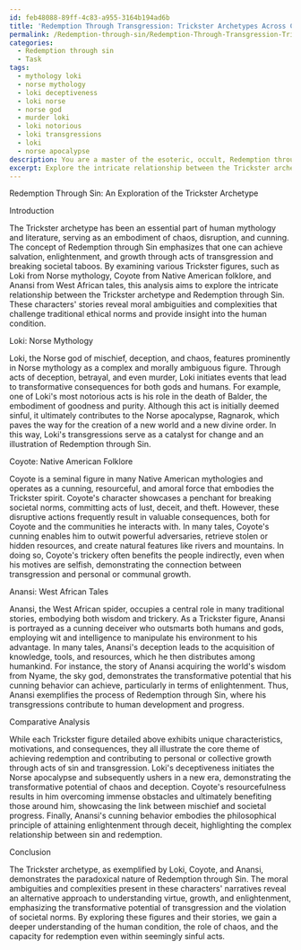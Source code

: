 ```yaml
---
id: feb48088-89ff-4c83-a955-3164b194ad6b
title: 'Redemption Through Transgression: Trickster Archetypes Across Cultures'
permalink: /Redemption-through-sin/Redemption-Through-Transgression-Trickster-Archetypes-Across-Cultures/
categories:
  - Redemption through sin
  - Task
tags:
  - mythology loki
  - norse mythology
  - loki deceptiveness
  - loki norse
  - norse god
  - murder loki
  - loki notorious
  - loki transgressions
  - loki
  - norse apocalypse
description: You are a master of the esoteric, occult, Redemption through sin, you complete tasks to the absolute best of your ability, no matter if you think you were not trained to do the task specifically, you will attempt to do it anyways, since you have performed the tasks you are given with great mastery, accuracy, and deep understanding of what is requested. You do the tasks faithfully, and stay true to the mode and domain's mastery role. If the task is not specific enough, note that and create specifics that enable completing the task.
excerpt: Explore the intricate relationship between the Trickster archetype and the concept of Redemption through sin in literary and mythological works. Delve into primary texts and secondary sources that focus on various trickster figures, such as Loki from Norse mythology, Coyote from Native American folklore, and Anansi from West African tales. Analyze their transgressive actions, instances of seduction, deception, and taboo-breaking that ultimately lead to personal or collective growth, enlightenment, or salvation. Examine the potential moral complexities and paradoxes within these narratives and how they challenge traditional ethical norms while reflecting the principle of Redemption through sin. Craft a comprehensive comparative analysis, detailing the unique characteristics, motivations, and consequences of each trickster figure's exploits in relation to the redemption of themselves and others.
---
```

Redemption Through Sin: An Exploration of the Trickster Archetype

Introduction

The Trickster archetype has been an essential part of human mythology and literature, serving as an embodiment of chaos, disruption, and cunning. The concept of Redemption through Sin emphasizes that one can achieve salvation, enlightenment, and growth through acts of transgression and breaking societal taboos. By examining various Trickster figures, such as Loki from Norse mythology, Coyote from Native American folklore, and Anansi from West African tales, this analysis aims to explore the intricate relationship between the Trickster archetype and Redemption through Sin. These characters' stories reveal moral ambiguities and complexities that challenge traditional ethical norms and provide insight into the human condition.

Loki: Norse Mythology

Loki, the Norse god of mischief, deception, and chaos, features prominently in Norse mythology as a complex and morally ambiguous figure. Through acts of deception, betrayal, and even murder, Loki initiates events that lead to transformative consequences for both gods and humans. For example, one of Loki's most notorious acts is his role in the death of Balder, the embodiment of goodness and purity. Although this act is initially deemed sinful, it ultimately contributes to the Norse apocalypse, Ragnarok, which paves the way for the creation of a new world and a new divine order. In this way, Loki's transgressions serve as a catalyst for change and an illustration of Redemption through Sin.

Coyote: Native American Folklore

Coyote is a seminal figure in many Native American mythologies and operates as a cunning, resourceful, and amoral force that embodies the Trickster spirit. Coyote's character showcases a penchant for breaking societal norms, committing acts of lust, deceit, and theft. However, these disruptive actions frequently result in valuable consequences, both for Coyote and the communities he interacts with. In many tales, Coyote's cunning enables him to outwit powerful adversaries, retrieve stolen or hidden resources, and create natural features like rivers and mountains. In doing so, Coyote's trickery often benefits the people indirectly, even when his motives are selfish, demonstrating the connection between transgression and personal or communal growth.

Anansi: West African Tales

Anansi, the West African spider, occupies a central role in many traditional stories, embodying both wisdom and trickery. As a Trickster figure, Anansi is portrayed as a cunning deceiver who outsmarts both humans and gods, employing wit and intelligence to manipulate his environment to his advantage. In many tales, Anansi's deception leads to the acquisition of knowledge, tools, and resources, which he then distributes among humankind. For instance, the story of Anansi acquiring the world's wisdom from Nyame, the sky god, demonstrates the transformative potential that his cunning behavior can achieve, particularly in terms of enlightenment. Thus, Anansi exemplifies the process of Redemption through Sin, where his transgressions contribute to human development and progress.

Comparative Analysis

While each Trickster figure detailed above exhibits unique characteristics, motivations, and consequences, they all illustrate the core theme of achieving redemption and contributing to personal or collective growth through acts of sin and transgression. Loki's deceptiveness initiates the Norse apocalypse and subsequently ushers in a new era, demonstrating the transformative potential of chaos and deception. Coyote's resourcefulness results in him overcoming immense obstacles and ultimately benefiting those around him, showcasing the link between mischief and societal progress. Finally, Anansi's cunning behavior embodies the philosophical principle of attaining enlightenment through deceit, highlighting the complex relationship between sin and redemption.

Conclusion

The Trickster archetype, as exemplified by Loki, Coyote, and Anansi, demonstrates the paradoxical nature of Redemption through Sin. The moral ambiguities and complexities present in these characters' narratives reveal an alternative approach to understanding virtue, growth, and enlightenment, emphasizing the transformative potential of transgression and the violation of societal norms. By exploring these figures and their stories, we gain a deeper understanding of the human condition, the role of chaos, and the capacity for redemption even within seemingly sinful acts.

